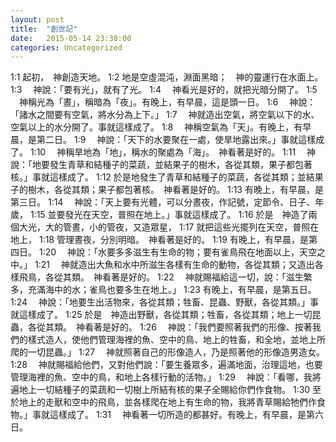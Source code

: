 ```yaml
---
layout: post
title:  "創世記"
date:   2015-05-14 23:38:00
categories: Uncategorized
---
```


1:1 起初，　神創造天地。
1:2 地是空虛混沌，淵面黑暗；　神的靈運行在水面上。
1:3 　神說：「要有光」，就有了光。
1:4 　神看光是好的，就把光暗分開了。
1:5 　神稱光為「晝」，稱暗為「夜」。有晚上，有早晨，這是頭一日。
1:6 　神說：「諸水之間要有空氣，將水分為上下。」
1:7 　神就造出空氣，將空氣以下的水、空氣以上的水分開了。事就這樣成了。
1:8 　神稱空氣為「天」。有晚上，有早晨，是第二日。
1:9 　神說：「天下的水要聚在一處，使旱地露出來。」事就這樣成了。
1:10 　神稱旱地為「地」，稱水的聚處為「海」。　神看著是好的。
1:11 　神說：「地要發生青草和結種子的菜蔬，並結果子的樹木，各從其類，果子都包著核。」事就這樣成了。
1:12 於是地發生了青草和結種子的菜蔬，各從其類；並結果子的樹木，各從其類；果子都包著核。　神看著是好的。
1:13 有晚上，有早晨，是第三日。
1:14 　神說：「天上要有光體，可以分晝夜，作記號，定節令、日子、年歲，
1:15 並要發光在天空，普照在地上。」事就這樣成了。
1:16 於是　神造了兩個大光，大的管晝，小的管夜，又造眾星，
1:17 就把這些光擺列在天空，普照在地上，
1:18 管理晝夜，分別明暗。　神看著是好的。
1:19 有晚上，有早晨，是第四日。
1:20 　神說：「水要多多滋生有生命的物；要有雀鳥飛在地面以上，天空之中。」
1:21 　神就造出大魚和水中所滋生各樣有生命的動物，各從其類；又造出各樣飛鳥，各從其類。　神看著是好的。
1:22 　神就賜福給這一切，說：「滋生繁多，充滿海中的水；雀鳥也要多生在地上。」
1:23 有晚上，有早晨，是第五日。
1:24 　神說：「地要生出活物來，各從其類；牲畜、昆蟲、野獸，各從其類。」事就這樣成了。
1:25 於是　神造出野獸，各從其類；牲畜，各從其類；地上一切昆蟲，各從其類。　神看著是好的。
1:26 　神說：「我們要照著我們的形像、按著我們的樣式造人，使他們管理海裡的魚、空中的鳥、地上的牲畜，和全地，並地上所爬的一切昆蟲。」
1:27 　神就照著自己的形像造人，乃是照著他的形像造男造女。
1:28 　神就賜福給他們，又對他們說：「要生養眾多，遍滿地面，治理這地，也要管理海裡的魚、空中的鳥，和地上各樣行動的活物。」
1:29 　神說：「看哪，我將遍地上一切結種子的菜蔬和一切樹上所結有核的果子全賜給你們作食物。
1:30 至於地上的走獸和空中的飛鳥，並各樣爬在地上有生命的物，我將青草賜給牠們作食物。」事就這樣成了。
1:31 　神看著一切所造的都甚好。有晚上，有早晨，是第六日。
